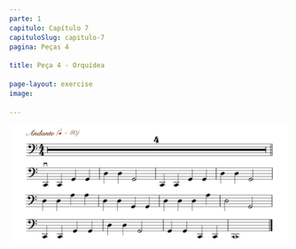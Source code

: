 ```yaml
---
parte: 1
capitulo: Capítulo 7
capituloSlug: capitulo-7
pagina: Peças 4

title: Peça 4 - Orquídea

page-layout: exercise
image:

---
```


<img src="/assets/graphics/content/7_1_4.png"/>

